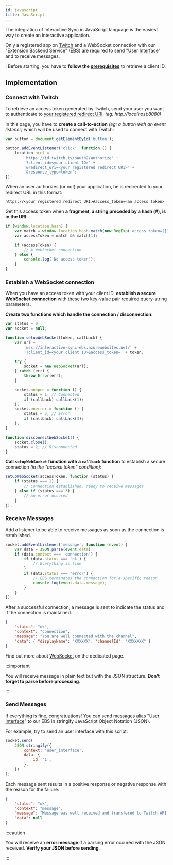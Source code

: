```yaml
---
id: javascript
title: JavaScript
---
```


The integration of Interactive Sync in JavaScript language is the easiest way to create an interactive application.

Only a registered app on [Twitch](https://dev.twitch.tv/console/apps/create) and a WebSocket connection with our "Extension Backend Service" (EBS) are required to send "[User Interface](/docs/getting-started/create-ui)" and to receive messages.

ℹ️ Before starting, you have to **follow the [prerequisites](/docs/getting-started/prerequisites)** to retrieve a client ID.

## Implementation

### Connect with Twitch

To retrieve an access token generated by Twitch, send your user you want to authenticate to [your registered redirect URI](/docs/getting-started/prerequisites#register). _(eg: http://localhost:8080)_

In this page, you have to **create a call-to-action** _(eg: a button with an event listener)_ which will be used to connect with Twitch:

```javascript
var button = document.getElementById('button');

button.addEventListener('click', function () {
    location.href =
        'https://id.twitch.tv/oauth2/authorize' +
        '?client_id=<your client ID>' +
        '&redirect_uri=<your registered redirect URI>' +
        '&response_type=token';
});
```

When an user authorizes (or not) your application, he is redirected to your redirect URL in this format:

```vim
https://<your registered redirect URI>#access_token=<an access token>
```

Get this access token when **a fragment, a string preceded by a hash (#), is in the URI**:

```javascript
if (window.location.hash) {
    var match = window.location.hash.match(new RegExp('access_token=([^&]*)'));
    var accessToken = match && match[1];

    if (accessToken) {
        // A WebSocket connection
    } else {
        console.log('No access token');
    }
}
```

### Establish a WebSocket connection

When you have an access token with your client ID, **establish a secure WebSocket connection** with these two key-value pair required query-string parameters.

**Create two functions which handle the connection / disconnection**:

```javascript
var status = 0;
var socket = null;

function setupWebSocket(token, callback) {
    var url =
        'wss://interactive-sync-ebs.azurewebsites.net/' +
        '?client_id=<your client ID>&access_token=' + token;

    try {
        socket = new WebSocket(url);
    } catch (err) {
        throw Error(err);
    }

    socket.onopen = function () {
        status = 1; // Connected
        if (callback) callback(1);
    };
    socket.onerror = function () {
        status = 3; // Error
        if (callback) callback(3);
    };
}

function disconnectWebSocket() {
    socket.close();
    status = 2; // Disconnected
}
```

**Call `setupWebSocket` function with a `callback` function** to establish a secure connection _(in the "access token" condition)_:

```javascript
setupWebSocket(accessToken, function (status) {
    if (status === 1) {
        // Connection established, ready to receive messages
    } else if (status === 3) {
        // An error occured
    }
});
```

### Receive Messages

Add a listener to be able to receive messages as soon as the connection is established.

```javascript
socket.addEventListener('message', function (event) {
    var data = JSON.parse(event.data);
    if (data.context === 'connection') {
        if (data.status === 'ok') {
            // Everything is fine
        }
        if (data.status === 'error') {
            // EBS terminates the connection for a specific reason
            console.log(event.data.message);
        }
    }
});
```

After a successful connection, a message is sent to indicate the status and if the connection is maintained.

```json
{
    "status": "ok",
    "context": "connection",
    "message": "You are well connected with the channel",
    "data": { "displayName": "XXXXXX", "channelId": "XXXXXXX" }
}
```

Find out more about [WebSocket](/docs/websocket) on the dedicated page.

:::important

You will receive message in plain text but with the JSON structure. **Don't forget to parse before processing**.

:::

### Send Messages

If everything is fine, congratuations! You can send messages alias "[User Interface](/docs/user-interface/root)" to our EBS in stringify JavaScript Object Notation (JSON).

For example, try to send an user interface with this script:

```javascript
socket.send(
    JSON.stringify({
        context: 'user_interface',
        data: {
            id: '1',
        },
    })
);
```

Each message sent results in a positive response or negative response with the reason for the failure:

```json
{
    "status": "ok",
    "context": "message",
    "message": "Message was well received and transfered to Twitch API.",
    "data": null
}
```

:::caution

You will receive an **error message** if a parsing error occured with the JSON received. **Verify your JSON before sending**.

:::
